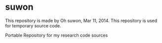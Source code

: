suwon
=====

This repository is made by Oh suwon, Mar 11, 2014.
This repository is used for temporary source code.

Portable Repository for my research code sources 
